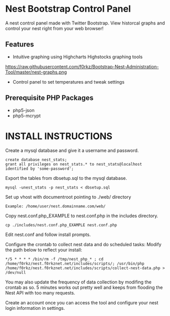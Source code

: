 Nest Bootstrap Control Panel
=============
A nest control panel made with Twitter Bootstrap. View historcal graphs and control your nest right from your web browser!

Features
-------------
*	Intuitive graphing using Highcharts Highstocks graphing tools

https://raw.githubusercontent.com/f0rkz/Bootstrap-Nest-Administration-Tool/master/nest-graphs.png

*	Control panel to set temperatures and tweak settings

Prerequisite PHP Packages
-------------
*	php5-json
*	php5-mcrypt

INSTALL INSTRUCTIONS
=============

Create a mysql database and give it a username and password.

	create database nest_stats;
	grant all privileges on nest_stats.* to nest_stats@localhost identified by 'some-password';

Export the tables from dbsetup.sql to the mysql database.

	mysql -unest_stats -p nest_stats < dbsetup.sql

Set up vhost with documentroot pointing to ./web/ directory

	Example: /home/user/nest.domainname.com/web/

Copy nest.conf.php_EXAMPLE to nest.conf.php in the includes directory.

	cp ./includes/nest.conf.php_EXAMPLE nest.conf.php

Edit nest.conf and follow install prompts.

Configure the crontab to collect nest data and do scheduled tasks:
Modify the path below to reflect your install:

	*/5 * * * * /bin/rm -f /tmp/nest_php_* ; cd /home/f0rkz/nest.f0rkznet.net/includes/scripts/; /usr/bin/php /home/f0rkz/nest.f0rkznet.net/includes/scripts/collect-nest-data.php > /dev/null

You may also update the frequency of data collection by modifing the crontab as so. 5 minutes works out pretty well and keeps from flooding the Nest API with too many requests.

Create an account once you can access the tool and configure your nest login information in settings.
